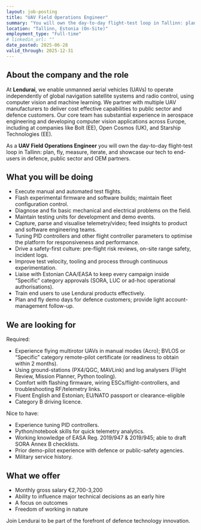 ```yaml
---
layout: job-posting
title: "UAV Field Operations Engineer"
summary: "You will own the day-to-day flight-test loop in Tallinn: plan, fly, measure, iterate, and showcase our tech to end-users in defence, public sector and OEM partners."
location: "Tallinn, Estonia (On-Site)"
employment_type: "Full-time"
# linkedin_url: ""
date_posted: 2025-06-28
valid_through: 2025-12-31
---
```


## About the company and the role

At **Lendurai**, we enable unmanned aerial vehicles (UAVs) to operate independently of global navigation satellite systems and radio control, using computer vision and machine learning. We partner with multiple UAV manufacturers to deliver cost effective capabilities to public sector and defence customers. Our core team has substantial experience in aerospace engineering and developing computer vision applications across Europe, including at companies like Bolt (EE), Open Cosmos (UK), and Starship Technologies (EE).

As a **UAV Field Operations Engineer** you will own the day-to-day flight-test loop in Tallinn: plan, fly, measure, iterate, and showcase our tech to end-users in defence, public sector and OEM partners.

## What you will be doing

* Execute manual and automated test flights.  
* Flash experimental firmware and software builds; maintain fleet configuration control.  
* Diagnose and fix basic mechanical and electrical problems on the field.  
* Maintain testing units for development and demo events.  
* Capture, parse and visualise telemetry/video; feed insights to product and software engineering teams.  
* Tuning PID controllers and other flight controller parameters to optimise the platform for responsiveness and performance.  
* Drive a safety-first culture: pre-flight risk reviews, on-site range safety, incident logs.  
* Improve test velocity, tooling and process through continuous experimentation.  
* Liaise with Estonian CAA/EASA to keep every campaign inside “Specific” category approvals (SORA, LUC or ad-hoc operational authorisations).  
* Train end users to use Lendurai products effectively.  
* Plan and fly demo days for defence customers; provide light account-management follow-up.

## We are looking for

Required:

* Experience flying multirotor UAVs in manual modes (Acro); BVLOS or “Specific” category remote-pilot certificate (or readiness to obtain within 2 months).  
* Using ground-stations (PX4/QGC, MAVLink) and log analysers (Flight Review, Mission Planner, Python tooling).  
* Comfort with flashing firmware, wiring ESCs/flight-controllers, and troubleshooting RF/telemetry links.  
* Fluent English and Estonian; EU/NATO passport or clearance-eligible  
* Category B driving licence.

Nice to have:

* Experience tuning PID controllers.  
* Python/notebook skills for quick telemetry analytics.  
* Working knowledge of EASA Reg. 2019/947 & 2019/945; able to draft SORA Annex B checklists.  
* Prior demo-pilot experience with defence or public-safety agencies.  
* Military service history.

## What we offer

* Monthly gross salary €2,700-3,200  
* Ability to influence major technical decisions as an early hire  
* A focus on outcomes  
* Freedom of working in nature

Join Lendurai to be part of the forefront of defence technology innovation.